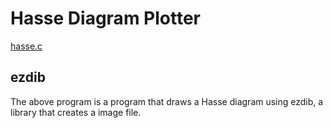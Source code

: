 # Hasse Diagram Plotter
[hasse.c](https://github.com/withalliam/Discrete_Mathematics/blob/main/PA3/hasse.c) <br/>

## ezdib
The above program is a program that draws a Hasse diagram using ezdib, a library that creates a image file.
